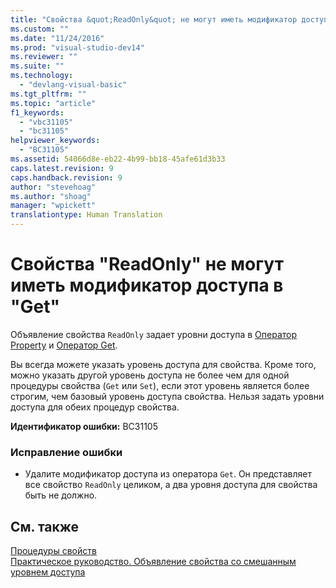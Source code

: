```yaml
---
title: "Свойства &quot;ReadOnly&quot; не могут иметь модификатор доступа в &quot;Get&quot; | Microsoft Docs"
ms.custom: ""
ms.date: "11/24/2016"
ms.prod: "visual-studio-dev14"
ms.reviewer: ""
ms.suite: ""
ms.technology: 
  - "devlang-visual-basic"
ms.tgt_pltfrm: ""
ms.topic: "article"
f1_keywords: 
  - "vbc31105"
  - "bc31105"
helpviewer_keywords: 
  - "BC31105"
ms.assetid: 54066d8e-eb22-4b99-bb18-45afe61d3b33
caps.latest.revision: 9
caps.handback.revision: 9
author: "stevehoag"
ms.author: "shoag"
manager: "wpickett"
translationtype: Human Translation
---
```

# Свойства &quot;ReadOnly&quot; не могут иметь модификатор доступа в &quot;Get&quot;
Объявление свойства `ReadOnly` задает уровни доступа в [Оператор Property](../../visual-basic/language-reference/statements/property-statement.md) и [Оператор Get](../../visual-basic/language-reference/statements/get-statement.md).  
  
 Вы всегда можете указать уровень доступа для свойства. Кроме того, можно указать другой уровень доступа не более чем для одной процедуры свойства \(`Get` или `Set`\), если этот уровень является более строгим, чем базовый уровень доступа свойства. Нельзя задать уровни доступа для обеих процедур свойства.  
  
 **Идентификатор ошибки:** BC31105  
  
### Исправление ошибки  
  
-   Удалите модификатор доступа из оператора `Get`. Он представляет все свойство `ReadOnly` целиком, а два уровня доступа для свойства быть не должно.  
  
## См. также  
 [Процедуры свойств](../../visual-basic/programming-guide/language-features/procedures/property-procedures.md)   
 [Практическое руководство. Объявление свойства со смешанным уровнем доступа](../../visual-basic/programming-guide/language-features/procedures/how-to-declare-a-property-with-mixed-access-levels.md)